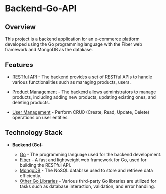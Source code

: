 # Backend-Go-API

## Overview

This project is a backend application for an e-commerce platform developed using the Go programming language with the Fiber web framework and MongoDB as the database.

## Features

- [RESTful API]() - The backend provides a set of RESTful APIs to handle various functionalities such as managing products, users.

- [Product Management]() - The backend allows administrators to manage products, including adding new products, updating existing ones, and deleting products.

- [User Management]() - Perform CRUD (Create, Read, Update, Delete) operations on user entities.

## Technology Stack

- **Backend (Go):**

  - [Go]() - The programming language used for the backend development.
  - [Fiber](https://github.com/gofiber/fiber/v2) - A fast and lightweight web framework for Go, used for building the RESTful API.
  - [MongoDB]() - The NoSQL database used to store and retrieve data efficiently.
  - [Other Go Libraries]() - Various third-party Go libraries are utilized for tasks such as database interaction, validation, and error handling.
